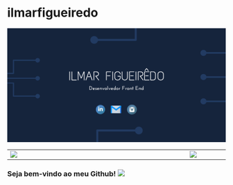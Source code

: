 # ilmarfigueiredo

![Alt Text](https://github.com/ilmar-figueiredo/ilmarfigueiredo/blob/main/Ilmar%20Figueir%C3%AAdo%20(3).png)


<center>
<table>
    <tr>
        <td><img width="400px" align="left" src="https://github-readme-stats.vercel.app/api/top-langs/?username=ilmar-figueiredo&hide=html&layout=compact&theme=buefy" /></td>
        <td><img width="495px" align="left" src="https://github-readme-stats.vercel.app/api?username=ilmar-figueiredo&theme=buefy"/></td>
    </tr>   
</table>
</center>  

### Seja bem-vindo ao meu Github! <img src="https://raw.githubusercontent.com/iampavangandhi/iampavangandhi/master/gifs/Hi.gif" width="30px"></h2>

